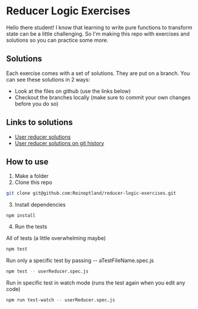 # Reducer Logic Exercises

Hello there student! I know that learning to write pure functions to transform state can be a little challenging. So I'm making this repo with exercises and solutions so you can practice some more.

## Solutions

Each exercise comes with a set of solutions. They are put on a branch. You can see these solutions in 2 ways:

- Look at the files on github (use the links below)
- Checkout the branches locally (make sure to commit your own changes before you do so)

## Links to solutions

- [User reducer solutions](https://github.com/Reinoptland/reducer-logic-exercises/blob/user-reducer-solutions/userReducer.js)
- [User reducer solutions on git history](https://github.githistory.xyz/Reinoptland/reducer-logic-exercises/blob/user-reducer-solutions/userReducer.js)

## How to use

1. Make a folder
2. Clone this repo

```bash
git clone git@github.com:Reinoptland/reducer-logic-exercises.git
```

3. Install dependencies

```
npm install
```

4. Run the tests

All of tests (a little overwhelming maybe)

```bash
npm test
```

Run only a specific test by passing -- aTestFileName.spec.js

```bash
npm test -- userReducer.spec.js
```

Run in specific test in watch mode (runs the test again when you edit any code)

```bash
npm run test-watch -- userReducer.spec.js
```
